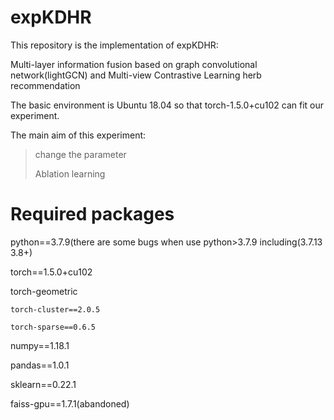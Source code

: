 # expKDHR

This repository is the implementation of expKDHR:

Multi-layer information fusion based on graph convolutional network(lightGCN) and Multi-view Contrastive Learning herb recommendation

The basic environment is Ubuntu 18.04 so that torch-1.5.0+cu102 can fit our experiment.

The main aim of this experiment:

>change the parameter
>
>Ablation learning

# Required packages

python==3.7.9(there are some bugs when use python>3.7.9 including(3.7.13 3.8+)

torch==1.5.0+cu102

torch-geometric

    torch-cluster==2.0.5

    torch-sparse==0.6.5

numpy==1.18.1

pandas==1.0.1

sklearn==0.22.1

faiss-gpu==1.7.1(abandoned)

